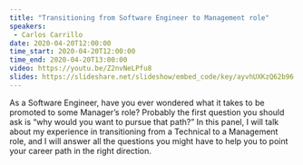```yaml
---
title: "Transitioning from Software Engineer to Management role"
speakers:
 - Carlos Carrillo
date: 2020-04-20T12:00:00
time_start: 2020-04-20T12:00:00
time_end: 2020-04-20T13:00:00
video: https://youtu.be/Z2nvNeLPfu8
slides: https://slideshare.net/slideshow/embed_code/key/ayvhUXKzQ62b96
---
```


<p>As a Software Engineer, have you ever wondered what it takes to be promoted to some Manager’s role? Probably the first question you should ask is “why would you want to pursue that path?” In this panel, I will talk about my experience in transitioning from a Technical to a Management role, and I will answer all the questions you might have to help you to point your career path in the right direction.</p>